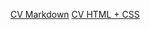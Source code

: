 [CV Markdown](https://mrnarizona.github.io/rsschool-cv/cv)
[CV HTML + CSS](https://mrnarizona.github.io/rsschool-cv/)
